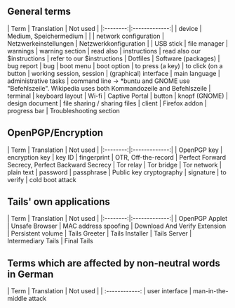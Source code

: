 General terms
-------------

| Term | Translation | Not used |
|:--------:|:-------------:|
| device |  Medium, Speichermedium |  |
| network configuration | Netzwerkeinstellungen | Netzwerkkonfiguration |
| USB stick
| file manager
| warnings
| warning section
| read also
| instructions
| read also our $instructions
| refer to our $instructions
| Dotfiles
| Software (packages)
| bug report
| bug
| boot menu
| boot option
| to press (a key)
| to click (on a button
| working session, session
| (graphical) interface
| main language
| administrative tasks
| command line -> *buntu and GNOME use "Befehlszeile".  Wikipedia uses both Kommandozeile and Befehlszeile
| terminal
| keyboard layout
| Wi-fi
| Captive Portal
| button | knopf (GNOME)
| design document
| file sharing / sharing files
| client
| Firefox addon
| progress bar
| Troubleshooting section

OpenPGP/Encryption
------------------

| Term | Translation | Not used |
|:--------:|:-------------:|
| OpenPGP key
| encryption key
| key ID
| fingerprint
| OTR, Off-the-record
| Perfect Forward Secrecy, Perfect Backward Secrecy
| Tor relay
| Tor bridge
| Tor network
| plain text
| password
| passphrase
| Public key cryptography
| signature
| to verify
| cold boot attack


Tails' own applications
-----------------------

| Term | Translation | Not used |
|:--------:|:-------------:|
| OpenPGP Applet
| Unsafe Browser
| MAC address spoofing
| Download And Verify Extension
| Persistent volume
| Tails Greeter
| Tails Installer
| Tails Server
| Intermediary Tails
| Final Tails


Terms which are affected by non-neutral words in German
-------------------------------------------------------

| Term | Translation | Not used |
| :------------:
| user interface
| man-in-the-middle attack
